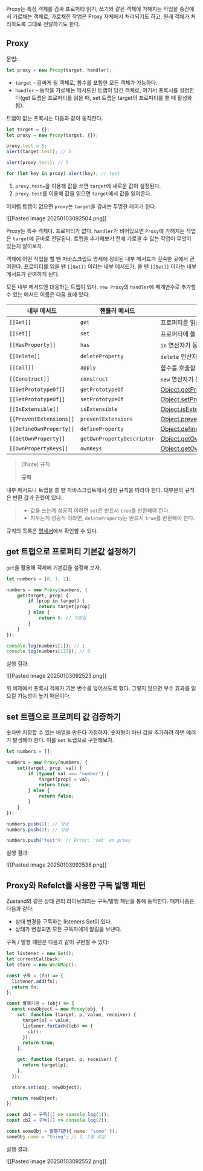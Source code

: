 Proxy는 특정 객체를 감싸 프로퍼티 읽기, 쓰기와 같은 객체에 가해지는 작업을 중간에서 가로채는 객체로, 가로채진 작업은 Proxy 자체에서 처리되기도 하고, 원래 객체가 처리하도록 그대로 전달하기도 한다.

## Proxy

문법:

```jsx
let proxy = new Proxy(target, handler);
```

- `target` - 감싸게 될 객체로, 함수를 포함한 모든 객체가 가능하다.
- `handler` - 동작을 가로채는 메서드인 트랩이 담긴 객체로, 여기서 프록시를 설정한다(get 트랩은 프로퍼티를 읽을 때, set 트랩은 target의 프로퍼티를 쓸 때 활성화 됨).

트랩이 없는 프록시는 다음과 같이 동작한다.

```jsx
let target = {};
let proxy = new Proxy(target, {});

proxy.test = 5;
alert(target.test); // 5

alert(proxy.test); // 5

for (let key in proxy) alert(key); // test
```

1. `proxy.test=`을 이용해 값을 쓰면 `target`에 새로운 값이 설정된다.
2. `proxy.test`를 이용해 값을 읽으면 `target`에서 값을 읽어온다.

이처럼 트랩이 없으면 `proxy`는 `target`을 감싸는 투명한 래퍼가 된다.

![[Pasted image 20250103092504.png]]

Proxy는 특수 객체다. 프로퍼티가 없다. `handler`가 비어있으면 `Proxy`에 가해지는 작업은 `target`에 곧바로 전달된다. 트랩을 추가해보기 전에 가로챌 수 있는 작업이 무엇이 있는지 알아보자.

객체에 어떤 작업을 할 땐 자바스크립트 명세에 정의된 내부 메서드가 깊숙한 곳에서 관여한다. 프로퍼티를 읽을 땐 `[[Get]]` 이라는 내부 메서드가, 쓸 땐 `[[Set]]` 이라는 내부 메서드가 관여하게 된다.

모든 내부 메서드엔 대응하는 트랩이 있다. `new Proxy`의 `handler`에 매개변수로 추가할 수 있는 메서드 이름은 다음 표에 있다:

|내부 메서드|핸들러 메서드|작동 시점|
|---|---|---|
|`[[Get]]`|`get`|프로퍼티를 읽을 때|
|`[[Set]]`|`set`|프로퍼티에 쓸 때|
|`[[HasProperty]]`|`has`|`in` 연산자가 동작할 때|
|`[[Delete]]`|`deleteProperty`|`delete` 연산자가 동작할 때|
|`[[Call]]`|`apply`|함수를 호출할 때|
|`[[Construct]]`|`construct`|`new` 연산자가 동작할 때|
|`[[GetPrototypeOf]]`|`getPrototypeOf`|[Object.getPrototypeOf](https://developer.mozilla.org/en-US/docs/Web/JavaScript/Reference/Global_Objects/Object/getPrototypeOf)|
|`[[SetPrototypeOf]]`|`setPrototypeOf`|[Object.setPrototypeOf](https://developer.mozilla.org/en-US/docs/Web/JavaScript/Reference/Global_Objects/Object/setPrototypeOf)|
|`[[IsExtensible]]`|`isExtensible`|[Object.isExtensible](https://developer.mozilla.org/en-US/docs/Web/JavaScript/Reference/Global_Objects/Object/isExtensible)|
|`[[PreventExtensions]]`|`preventExtensions`|[Object.preventExtensions](https://developer.mozilla.org/en-US/docs/Web/JavaScript/Reference/Global_Objects/Object/preventExtensions)|
|`[[DefineOwnProperty]]`|`defineProperty`|[Object.defineProperty](https://developer.mozilla.org/en-US/docs/Web/JavaScript/Reference/Global_Objects/Object/defineProperty), [Object.defineProperties](https://developer.mozilla.org/en-US/docs/Web/JavaScript/Reference/Global_Objects/Object/defineProperties)|
|`[[GetOwnProperty]]`|`getOwnPropertyDescriptor`|[Object.getOwnPropertyDescriptor](https://developer.mozilla.org/en-US/docs/Web/JavaScript/Reference/Global_Objects/Object/getOwnPropertyDescriptor), `for..in`, `Object.keys/values/entries`|
|`[[OwnPropertyKeys]]`|`ownKeys`|[Object.getOwnPropertyNames](https://developer.mozilla.org/en-US/docs/Web/JavaScript/Reference/Global_Objects/Object/getOwnPropertyNames), [Object.getOwnPropertySymbols](https://developer.mozilla.org/en-US/docs/Web/JavaScript/Reference/Global_Objects/Object/getOwnPropertySymbols), `for..in`, `Object/keys/values/entries`|

> [!Note] 규칙
>
> **규칙**
>
내부 메서드나 트랩을 쓸 땐 자바스크립트에서 정한 규칙을 따라야 한다. 대부분의 규칙은 반환 값과 관련이 있다.
>
> - 값을 쓰는게 성공적 이라면 `set`은 반드시 `true`를 반환해야 한다.
> - 지우는게 성공적 이라면, `deleteProperty`는 반드시 `true`를 반환해야 한다.
>
규칙의 목록은 [명세서](https://tc39.es/ecma262/#sec-proxy-object-internal-methods-and-internal-slots)에서 확인할 수 있다.
> 

## get 트랩으로 프로퍼티 기본값 설정하기

`get`을 활용해 객체에 기본값을 설정해 보자.

```jsx
let numbers = [0, 1, 2];

numbers = new Proxy(numbers, {
	get(target, prop) {
		if (prop in target) {
			return target[prop]
		} else {
			return 0; // 기본값
		}
	}
});

console.log(numbers[1]); // 1
console.log(numbers[123]); // 0
```

실행 결과:

![[Pasted image 20250103092523.png]]

위 예제에서 프록시 객체가 기본 변수를 덮어쓰도록 했다. 그렇지 않으면 부수 효과를 일으킬 가능성이 높기 때문이다.

## set 트랩으로 프로퍼티 값 검증하기

숫자만 저장할 수 있는 배열을 만든다 가정하자. 숫자형이 아닌 값을 추가하려 하면 에러가 발생해야 한다. 이를 `set` 트랩으로 구현해보자.

```jsx
let numbers = [];

numbers = new Proxy(numbers, {
	set(target, prop, val) {
		if (typeof val === "number") {
			target[prop] = val;
			return true;
		} else {
			return false;
		}
	}
});

numbers.push(1); // 성공
numbers.push(2); // 성공

numbers.push("test"); // Error: 'set' on proxy
```

실행 결과:

![[Pasted image 20250103092538.png]]

## Proxy와 Refelct를 사용한 구독 발행 패턴

Zustand와 같은 상태 관리 라이브러리는 구독/발행 패턴을 통해 동작한다. 매커니즘은 다음과 같다:

- 상태 변경을 구독하는 listeners Set이 있다.
- 상태가 변경되면 모든 구독자에게 알림을 보낸다.

구독 / 발행 패턴은 다음과 같이 구현할 수 있다:

```jsx
let listener = new Set();
let currentCallback;
let store = new WeakMap();

const 구독 = (fn) => {
  listener.add(fn);
  return fn;
};

const 발행기관 = (obj) => {
  const newObject = new Proxy(obj, {
    set: function (target, p, value, receiver) {
      target[p] = value;
      listener.forEach((cb) => {
        cb();
      });
      return true;
    },

    get: function (target, p, receiver) {
      return target[p];
    },
  });

  store.set(obj, newObject);

  return newObject;
};

const cb1 = 구독(() => console.log(1));
const cb2 = 구독(() => console.log(2));

const someObj = 발행기관({ name: "some" });
someObj.name = "thing"; // 1, 2를 로깅
```

실행 결과:

![[Pasted image 20250103092552.png]]